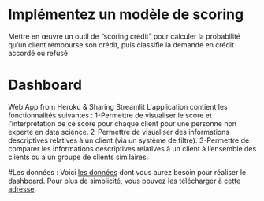 # Implémentez un modèle de scoring
Mettre en œuvre un outil de “scoring crédit” pour calculer la probabilité qu’un client rembourse son crédit, puis classifie la demande en crédit accordé ou refusé
# Dashboard 
Web App from Heroku & Sharing Streamlit
L'application contient les fonctionnalités suivantes :
 1-Permettre de visualiser le score et l’interprétation de ce score pour chaque client pour une personne non experte en data science.
 2-Permettre de visualiser des informations descriptives relatives à un client (via un système de filtre).
 3-Permettre de comparer les informations descriptives relatives à un client à l’ensemble des clients ou à un groupe de clients similaires.
 
 #Les données :
    Voici [les données](https://www.kaggle.com/c/home-credit-default-risk/data) dont vous aurez besoin pour réaliser le dashboard. Pour plus de simplicité, vous pouvez les télécharger à [cette adresse](https://s3-eu-west-1.amazonaws.com/static.oc-static.com/prod/courses/files/Parcours_data_scientist/Projet+-+Impl%C3%A9menter+un+mod%C3%A8le+de+scoring/Projet+Mise+en+prod+-+home-credit-default-risk.zip).
 
 
